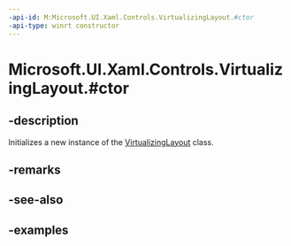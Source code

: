 ```yaml
---
-api-id: M:Microsoft.UI.Xaml.Controls.VirtualizingLayout.#ctor
-api-type: winrt constructor
---
```


# Microsoft.UI.Xaml.Controls.VirtualizingLayout.#ctor

<!--
public VirtualizingLayout ();
-->

## -description

Initializes a new instance of the [VirtualizingLayout](virtualizinglayout.md) class.

## -remarks

## -see-also

## -examples

